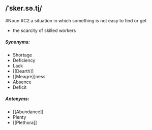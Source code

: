 ## /ˈsker.sə.t̬i/  
#Noun
#C2
a situation in which something is not easy to find or get

- the scarcity of skilled workers

##### Synonyms:
- Shortage
- Deficiency
- Lack
- [[Dearth]]
- [[Meagre]]ness
- Absence
- Deficit

##### Antonyms:
- [[Abundance]]
- Plenty
- [[Plethora]]

